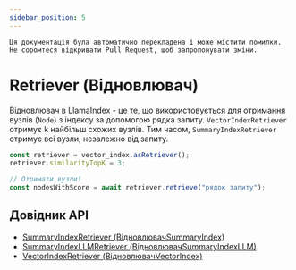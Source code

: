 ```yaml
---
sidebar_position: 5
---
```


`Ця документація була автоматично перекладена і може містити помилки. Не соромтеся відкривати Pull Request, щоб запропонувати зміни.`

# Retriever (Відновлювач)

Відновлювач в LlamaIndex - це те, що використовується для отримання вузлів (`Node`) з індексу за допомогою рядка запиту. `VectorIndexRetriever` отримує k найбільш схожих вузлів. Тим часом, `SummaryIndexRetriever` отримує всі вузли, незалежно від запиту.

```typescript
const retriever = vector_index.asRetriever();
retriever.similarityTopK = 3;

// Отримати вузли!
const nodesWithScore = await retriever.retrieve("рядок запиту");
```

## Довідник API

- [SummaryIndexRetriever (ВідновлювачSummaryIndex)](../../api/classes/SummaryIndexRetriever.md)
- [SummaryIndexLLMRetriever (ВідновлювачSummaryIndexLLM)](../../api/classes/SummaryIndexLLMRetriever.md)
- [VectorIndexRetriever (ВідновлювачVectorIndex)](../../api/classes/VectorIndexRetriever.md)
